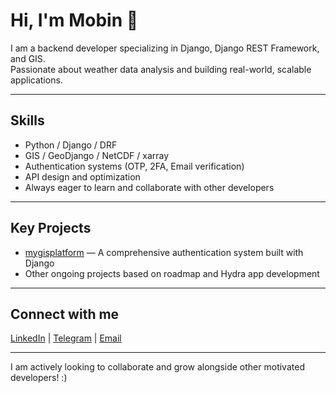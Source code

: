 # Hi, I'm Mobin 👋

I am a backend developer specializing in Django, Django REST Framework, and GIS.  
Passionate about weather data analysis and building real-world, scalable applications.

---

## Skills  
- Python / Django / DRF  
- GIS / GeoDjango / NetCDF / xarray  
- Authentication systems (OTP, 2FA, Email verification)  
- API design and optimization  
- Always eager to learn and collaborate with other developers

---

## Key Projects  
- [mygisplatform](https://github.com/mbnahmadi/mygisplatform) — A comprehensive authentication system built with Django  
- Other ongoing projects based on roadmap and Hydra app development

---

## Connect with me  
[LinkedIn](https://www.linkedin.com/in/mobinahmadi78) | [Telegram](https://t.me/borntobeshark) | [Email](mailto:mbn.ahmadi78@gmail.com)

---

I am actively looking to collaborate and grow alongside other motivated developers! :)
